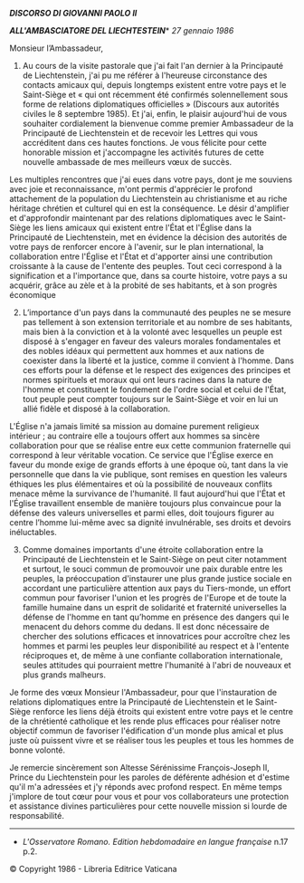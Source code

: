 ***DISCORSO DI GIOVANNI PAOLO II***

***ALL'AMBASCIATORE DEL LIECHTESTEIN**** *27 gennaio 1986*

Monsieur l’Ambassadeur,

1. Au cours de la visite pastorale que j'ai fait l'an dernier à la Principauté de Liechtenstein, j'ai pu me référer à l'heureuse circonstance des contacts amicaux qui, depuis longtemps existent entre votre pays et le Saint-Siège et « qui ont récemment été confirmés solennellement sous forme de relations diplomatiques officielles » (Discours aux autorités civiles le 8 septembre 1985). Et j'ai, enfin, le plaisir aujourd'hui de vous souhaiter cordialement la bienvenue comme premier Ambassadeur de la Principauté de Liechtenstein et de recevoir les Lettres qui vous accréditent dans ces hautes fonctions. Je vous félicite pour cette honorable mission et j'accompagne les activités futures de cette nouvelle ambassade de mes meilleurs vœux de succès.

Les multiples rencontres que j'ai eues dans votre pays, dont je me souviens avec joie et reconnaissance, m'ont permis d'apprécier le profond attachement de la population du Liechtenstein au christianisme et au riche héritage chrétien et culturel qui en est la conséquence. Le désir d'amplifier et d'approfondir maintenant par des relations diplomatiques avec le Saint-Siège les liens amicaux qui existent entre l'État et l'Église dans la Principauté de Liechtenstein, met en évidence la décision des autorités de votre pays de renforcer encore à l'avenir, sur le plan international, la collaboration entre l'Église et l'État et d'apporter ainsi une contribution croissante à la cause de l'entente des peuples. Tout ceci correspond à la signification et a l'importance que, dans sa courte histoire, votre pays a su acquérir, grâce au zèle et à la probité de ses habitants, et à son progrès économique

2. L’importance d'un pays dans la communauté des peuples ne se mesure pas tellement à son extension territoriale et au nombre de ses habitants, mais bien à la conviction et à la volonté avec lesquelles un peuple est disposé à s'engager en faveur des valeurs morales fondamentales et des nobles idéaux qui permettent aux hommes et aux nations de coexister dans la liberté et la justice, comme il convient à l'homme. Dans ces efforts pour la défense et le respect des exigences des principes et normes spirituels et moraux qui ont leurs racines dans la nature de l'homme et constituent le fondement de l'ordre social et celui de l'État, tout peuple peut compter toujours sur le Saint-Siège et voir en lui un allié fidèle et disposé à la collaboration.

L'Église n'a jamais limité sa mission au domaine purement religieux intérieur ; au contraire elle a toujours offert aux hommes sa sincère collaboration pour que se réalise entre eux cette communion fraternelle qui correspond à leur véritable vocation. Ce service que l'Église exerce en faveur du monde exige de grands efforts à une époque où, tant dans la vie personnelle que dans la vie publique, sont remises en question les valeurs éthiques les plus élémentaires et où la possibilité de nouveaux conflits menace même la survivance de l'humanité. Il faut aujourd'hui que l'État et l'Église travaillent ensemble de manière toujours plus convaincue pour la défense des valeurs universelles et parmi elles, doit toujours figurer au centre l’homme lui-même avec sa dignité invulnérable, ses droits et devoirs inéluctables.

3. Comme domaines importants d'une étroite collaboration entre la Principauté de Liechtenstein et le Saint-Siège on peut citer notamment et surtout, le souci commun de promouvoir une paix durable entre les peuples, la préoccupation d'instaurer une plus grande justice sociale en accordant une particulière attention aux pays du Tiers-monde, un effort commun pour favoriser l'union et les progrès de l'Europe et de toute la famille humaine dans un esprit de solidarité et fraternité universelles la défense de l'homme en tant qu’homme en présence des dangers qui le menacent du dehors comme du dedans. Il est donc nécessaire de chercher des solutions efficaces et innovatrices pour accroître chez les hommes et parmi les peuples leur disponibilité au respect et à l'entente réciproques et, de même à une confiante collaboration internationale, seules attitudes qui pourraient mettre l'humanité à l'abri de nouveaux et plus grands malheurs.

Je forme des vœux Monsieur l'Ambassadeur, pour que l'instauration de relations diplomatiques entre la Principauté de Liechtenstein et le Saint-Siège renforce les liens déjà étroits qui existent entre votre pays et le centre de la chrétienté catholique et les rende plus efficaces pour réaliser notre objectif commun de favoriser l'édification d'un monde plus amical et plus juste où puissent vivre et se réaliser tous les peuples et tous les hommes de bonne volonté.

Je remercie sincèrement son Altesse Sérénissime François-Joseph II, Prince du Liechtenstein pour les paroles de déférente adhésion et d'estime qu'il m'a adressées et j'y réponds avec profond respect. En même temps j'implore de tout cœur pour vous et pour vos collaborateurs une protection et assistance divines particulières pour cette nouvelle mission si lourde de responsabilité.

* * *

* *L'Osservatore Romano. Edition hebdomadaire en langue française* n.17 p.2.

© Copyright 1986 - Libreria Editrice Vaticana